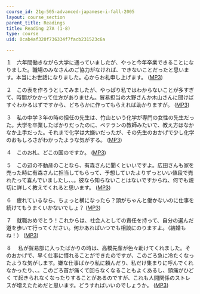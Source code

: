 ```yaml
---
course_id: 21g-505-advanced-japanese-i-fall-2005
layout: course_section
parent_title: Readings
title: Reading 27A (1-8)
type: course
uid: 0cab4af320f736334f7facb231523c6a

---
```


１　六年間働きながら大学に通っていましたが、やっと今年卒業できることになりました。職場のみなさんのご協力がなければ、できないことだったと思います。本当にお世話になりました。心からお礼申し上げます。 ([MP3](/ans7870/21f/21f.505/f05/audio/Lesson27A-1.mp3))

２　この表を作ろうとしてみましたが、やっぱり私ではわからないことが多すぎて、時間がかかって仕方がありません。貿易担当の大野さんか木山さんに聞けばすぐわかるはずですから、どちらかに作ってもらえれば助かりますが。 ([MP3](/ans7870/21f/21f.505/f05/audio/Lesson27A-2.mp3))

３　私の中学３年の時の担任の先生は、竹山という化学が専門の女性の先生だった。大学を卒業したばかりだったのに、ベテランの教師みたいで、教え方はなかなか上手だった。それまで化学は大嫌いだったが、その先生のおかげで少し化学のおもしろさがわかったような気がする。 ([MP3](/ans7870/21f/21f.505/f05/audio/Lesson27A-3.mp3))

４　このお札、どこの国のですか。 ([MP3](/ans7870/21f/21f.505/f05/audio/Lesson27A-4.mp3))

５　この辺の不動産のことなら、有森さんに聞くといいですよ。広田さんも家を売った時に有森さんに担当してもらって、予想していたよりずっといい値段で売れたって喜んでいましたし、、。彼なら知らないことはないですからね、何でも親切に詳しく教えてくれると思います。 ([MP3](/ans7870/21f/21f.505/f05/audio/Lesson27A-5.mp3))

６　疲れているなら、ちょっと横になったら？頭がちゃんと働かないのに仕事を続けてもうまくいかないでしょ？ ([MP3](/ans7870/21f/21f.505/f05/audio/Lesson27A-6.mp3))

７　就職おめでとう！これからは、社会人としての責任を持って、自分の選んだ道を歩いて行ってください。何かあればいつでも相談にのりますよ。（結婚もね！） ([MP3](/ans7870/21f/21f.505/f05/audio/Lesson27A-7.mp3))

８　 私が貿易部に入ったばかりの時は、高橋先輩が色々助けてくれました。そのおかげで、早く仕事に慣れることができたのですが、このごろ急に冷たくなっ　たような気がします。嫌な仕事ばかり私に頼んだり、私だけ集まりに呼んでくれなかったり、、。このごろ首が痛くて回らなくなることもよくあるし、頭痛がひどく て起きられなくなったりすることがあるのですが、これも人間関係のストレスが増えたためだと思います。どうすればいいのでしょうか。 ([MP3](/ans7870/21f/21f.505/f05/audio/Lesson27A-8.mp3))